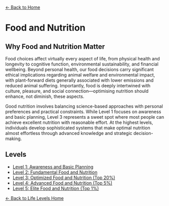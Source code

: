 [← Back to Home](../)
# Food and Nutrition

## Why Food and Nutrition Matter

Food choices affect virtually every aspect of life, from physical health and longevity to cognitive function, environmental sustainability, and financial wellbeing. Beyond personal health, our food decisions carry significant ethical implications regarding animal welfare and environmental impact, with plant-forward diets generally associated with lower emissions and reduced animal suffering. Importantly, food is deeply intertwined with culture, pleasure, and social connection—optimising nutrition should enhance, not diminish, these aspects.

Good nutrition involves balancing science-based approaches with personal preferences and practical constraints. While Level 1 focuses on awareness and basic planning, Level 3 represents a sweet spot where most people can achieve excellent nutrition with reasonable effort. At the highest levels, individuals develop sophisticated systems that make optimal nutrition almost effortless through advanced knowledge and strategic decision-making.

## Levels

- [Level 1: Awareness and Basic Planning](level-1)
- [Level 2: Fundamental Food and Nutrition](level-2)
- [Level 3: Optimized Food and Nutrition (Top 20%)](level-3)
- [Level 4: Advanced Food and Nutrition (Top 5%)](level-4)
- [Level 5: Elite Food and Nutrition (Top 1%)](level-5)

[← Back to Life Levels Home](../)
